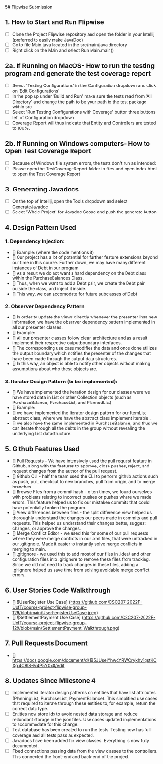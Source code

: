 5# Flipwise Submission
## 1. How to Start and Run Flipwise
- [ ] Clone the Project Flipwise repository and open the folder in your Intellij (preferred to easily make JavaDoc)
- [ ] Go to file Main.java located in the src/main/java directory
- [ ] Right click on the Main and select Run Main.main() 

## 2a. If Running on MacOS- How to run the testing program and generate the test coverage report
- [ ] Select 'Testing Configurations' in the Configuration dropdown and click on 'Edit Configurations'
- [ ] In the pop up under 'Build and Run' make sure the tests read from 'All Directory' and change the path to be your path to the test package within src
- [ ] Select 'Run Testing Configurations with Coverage' button three buttons left of Configuration dropdown
- [ ] Coverage Report will thus indicate that Entity and Controllers are tested to 100%.

## 2b. If Running on Windows computers- How to Open Test Coverage Report
- [ ] Because of Windows file system errors, the tests don't run as intended: 
- [ ] Please open the TestCoverageReport folder in files and open index.html to open the Test Coverage Report

## 3. Generating Javadocs
- [ ] On the top of Intellij, open the Tools dropdown and select GenerateJavadoc
- [ ] Select 'Whole Project' for Javadoc Scope and push the generate button

## 4. Design Pattern Used
### 1. Dependency Injection:
- [] Example: (where the code mentions it)
- [] Our project has a lot of potential for further feature extensions beyond our time in this course. Further down, we may have many different instances of Debt in our program
- [] As a result we do not want a hard dependency on the Debt class within the PurchaseBalances Class.
- [] Thus, when we want to add a Debt pair, we create the Debt pair outside the class, and inject it inside.
- [] This way, we can accomodate for future subclasses of Debt
### 2. Observer Dependency Pattern
 - [] In order to update the views directly whenever the presenter ihas new information, we have the observer dependency pattern implemented in all our presenter classes.
 - [] Example:
 - [] All our presenter classes follow clean architecture and as a result implement their respective outputboundary interfaces.
 - [] The corresponding use case modifies the data and once done utilizes the output boundary which notifies the presenter of the changes that have been made through the output data structures.
  - [] In this way, an object is able to notify other objects without making assumptions about who these objects are. 
### 3. Iterator Design Pattern (to be implemented):
- [] We have implemented the iteration design for our classes were we have stored data in List or other Collection objects (such as PurchaseBalance, PurchaseList, and PlannedList)
- [] Example: 
- [] we have implemented the Iterator design pattern for our ItemList  abstract class, where we have the abstract class implement iterable .
- [] we also have the same implemented in PurchaseBalance, and thus we can iterate through all the debts in the group without revealing the underlying List datastructure.

## 5. Github Features Used
- [] Pull Requests - We have intensively used the pull request feature in Github, along with the faetures to approve, close pushes, reject, and request changes from the author of the pull request.
- [] Github CLI - half the team used the CLI to perform github actions such as push, pull, checkout to new branches, pull from origin, and to merge branches. 
- [] Browse Files from a commit hash - often times, we found ourselves with problems relating to incorrect pushes or pushes where we made errors. This feature helped us to fix our mistaken commits that could have potentially broken the program. 
- [] View differences between files - the split difference view helped us thoroughly understand the changes our peers made in commits and pull requests. This helped us understand their changes better, suggest changes, or approve the changes.
- [] Merge Conflict Editor - we used this for some of our pull requests where they were merge conflicts in our .xml files, that were untracked in our .gitignore. Made it easier to instantly solve merge conflicts in merging to main.
- [] .gitignore - we used this to add most of our files in .idea/ and other configuration files into .gitignore to remove these files from tracking. Since we did not need to track changes in these files, adding a .gitignore helped us save time from solving avoidable merge conflict errors.

## 6. User Stories Code Walkthrough
 - [] ![UserRegister Use Case] (https://github.com/CSC207-2022F-UofT/course-project-flipwise-group-129/blob/main/UserRegisterUseCase.jpeg)
 - [] ![SettlementPayment Use Case] (https://github.com/CSC207-2022F-UofT/course-project-flipwise-group-129/blob/main/SettlementPayment_Walkthrough.png)

## 7. Pull Requests Document
 - [] https://docs.google.com/document/d/1B5JUseiYhwcYRWCrykhv1qstKCXgi4C8lS-M4P5Y0x8/edit
 
## 8. Updates Since Milestone 4
- [ ] Implemented iterator design patterns on entities that have list attributes (PlanningList, PurchaseList, PaymentBalance). This simplified use cases that required to iterate through these entities to, for example, return the correct data type. 
- [ ] Entities now store ids to avoid nested data storage and reduce redundant storage in the json files. Use cases updated implementations to accommodate for this change.
- [ ] Test database has been created to run the tests. Testing now has full coverage and all tests pass as expected. 
- [ ] Javadocs have been added for view classes. Everything is now fully documented. 
- [ ] Fixed connections passing data from the view classes to the controllers. This connected the front-end and back-end of the project. 
